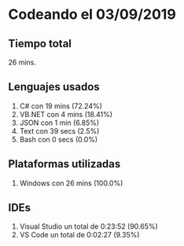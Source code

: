 # Codeando el 03/09/2019

## Tiempo total
26 mins.

## Lenguajes usados
1. C# con 19 mins (72.24%)
1. VB.NET con 4 mins (18.41%)
1. JSON con 1 min (6.85%)
1. Text con 39 secs (2.5%)
1. Bash con 0 secs (0.0%)

## Plataformas utilizadas
1. Windows con 26 mins (100.0%)

## IDEs
1. Visual Studio un total de 0:23:52 (90.65%)
1. VS Code un total de 0:02:27 (9.35%)
